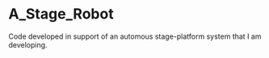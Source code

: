 # A_Stage_Robot
Code developed in support of an automous stage-platform system that I am developing.
